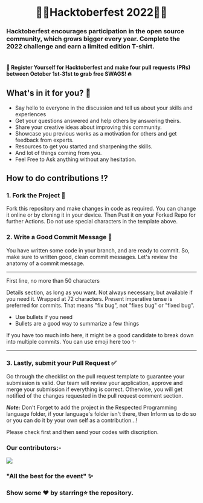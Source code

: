 <h1 align=center> 🥳🌟Hacktoberfest 2022🌟🥳</h1>

 ### Hacktoberfest encourages participation in the open source community, which grows bigger every year. Complete the 2022 challenge and earn a limited edition T-shirt.
#### <br> 📢 Register Yourself for Hacktoberfest and make four pull requests (PRs) between October 1st-31st to grab free SWAGS! 🔥

## What's in it for you? 🤔
- Say hello to everyone in the discussion and tell us about your skills and experiences
- Get your questions answered and help others by answering theirs.
- Share your creative ideas about improving this community.
- Showcase you previous works as a motivation for others and get feedback from experts.
- Resources to get you started and sharpening the skills.
- And lot of things coming from you.
- Feel Free to Ask anything without any hesitation.


## How to do contributions ⁉️

### 1. Fork the Project 🍴
Fork this repository and make changes in code as required. You can change it online or by cloning it in your device. Then Pust it on your Forked Repo for further Actions. Do not use special characters in the template above.

### 2. Write a Good Commit Message 🙂
You have written some code in your branch, and are ready to commit. So, make sure to written good, clean commit messages. Let's review the anatomy of a commit message.


---
First line, no more than 50 characters

Details section, as long as you want. Not always necessary, but
available if you need it. Wrapped at 72 characters. Present imperative
tense is preferred for commits. That means "fix bug", not "fixes bug" or
"fixed bug".

- Use bullets if you need
- Bullets are a good way to summarize a few things

If you have too much info here, it might be a good candidate to break
down into multiple commits. You can use emoji here too :sparkles:

---


### 3. Lastly, submit your Pull Request ✅
Go through the checklist on the pull request template to guarantee your submission is valid. Our team will review your application, approve and merge your submission if everything is correct. Otherwise, you will get notified of the changes requested in the pull request comment section.

*<b>Note:</b>* Don't Forget to add the project in the Respected Programming language folder, if your language's folder isn't there, then Inform us to do so or you can do it by your own self as a contribution...!


Please check first and then send your codes with discription.

### Our contributors:- 

<a href="https://github.com/Idhant-6/Hacktoberfest-2022/graphs/contributors">
  <img src="https://contrib.rocks/image?repo=Idhant-6/Hacktoberfest-2022" />
</a>

### "All the best for the event" ✨


### Show some ❤ by starring⭐ the repository.
